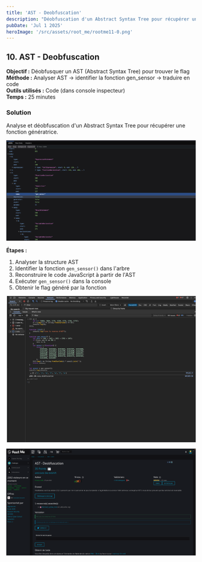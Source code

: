 ```yaml
---
title: 'AST - Deobfuscation'
description: "Déobfuscation d'un Abstract Syntax Tree pour récupérer un flag"
pubDate: 'Jul 1 2025'
heroImage: '/src/assets/root_me/rootme11-0.png'
---
```


## 10. AST - Deobfuscation

**Objectif :** Déobfusquer un AST (Abstract Syntax Tree) pour trouver le flag  
**Méthode :** Analyser AST -> identifier la fonction gen_sensor -> traduire en code  
**Outils utilisés :** Code (dans console inspecteur)  
**Temps :** 25 minutes  


### Solution

Analyse et déobfuscation d'un Abstract Syntax Tree pour récupérer une fonction génératrice.

![Challenge AST Deobfuscation](/src/assets/root_me/rootme11-0.png)

**Étapes :**
1. Analyser la structure AST
2. Identifier la fonction `gen_sensor()` dans l'arbre
3. Reconstruire le code JavaScript à partir de l'AST
4. Exécuter `gen_sensor()` dans la console
5. Obtenir le flag généré par la fonction

![Challenge AST Deobfuscation](/src/assets/root_me/rootme11-1.png)

![Challenge AST Deobfuscation](/src/assets/root_me/rootme11-2.png)
